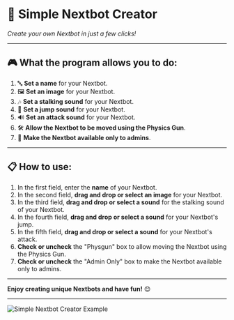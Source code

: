 # 🚀 **Simple Nextbot Creator**  
*Create your own Nextbot in just a few clicks!*

---

## 🎮 **What the program allows you to do:**
1. 🔤 **Set a name** for your Nextbot.
2. 🖼️ **Set an image** for your Nextbot.
3. 🎶 **Set a stalking sound** for your Nextbot.
4. 🎵 **Set a jump sound** for your Nextbot.
5. 🔊 **Set an attack sound** for your Nextbot.
6. 🛠️ **Allow the Nextbot to be moved using the Physics Gun**.
7. 👑 **Make the Nextbot available only to admins**.

---

## 📋 **How to use:**
1. In the first field, enter the **name** of your Nextbot.
2. In the second field, **drag and drop or select an image** for your Nextbot.
3. In the third field, **drag and drop or select a sound** for the stalking sound of your Nextbot.
4. In the fourth field, **drag and drop or select a sound** for your Nextbot's jump.
5. In the fifth field, **drag and drop or select a sound** for your Nextbot's attack.
6. **Check or uncheck** the "Physgun" box to allow moving the Nextbot using the Physics Gun.
7. **Check or uncheck** the "Admin Only" box to make the Nextbot available only to admins.

---

**Enjoy creating unique Nextbots and have fun!** 😊

---
![Simple Nextbot Creator Example](https://i.ibb.co/b7c7wSt/Screenshot-2024-10-06-203505.png)
